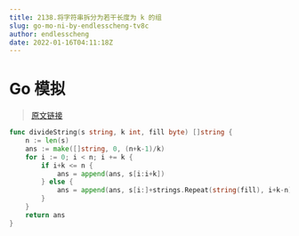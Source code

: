 ```yaml
---
title: 2138.将字符串拆分为若干长度为 k 的组
slug: go-mo-ni-by-endlesscheng-tv8c
author: endlesscheng
date: 2022-01-16T04:11:18Z
---
```

# Go 模拟
 
> [原文链接](https://leetcode.cn/problems/divide-a-string-into-groups-of-size-k/solution/go-mo-ni-by-endlesscheng-tv8c)
```go
func divideString(s string, k int, fill byte) []string {
	n := len(s)
	ans := make([]string, 0, (n+k-1)/k)
	for i := 0; i < n; i += k {
		if i+k <= n {
			ans = append(ans, s[i:i+k])
		} else {
			ans = append(ans, s[i:]+strings.Repeat(string(fill), i+k-n))
		}
	}
	return ans
}
```
